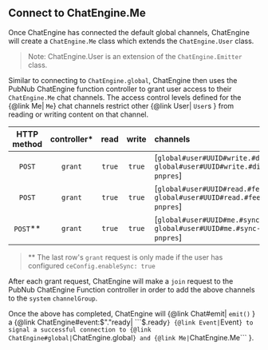 ## Connect to ChatEngine.Me

Once ChatEngine has connected the default global channels, ChatEngine will create a ```ChatEngine.Me``` class which extends the ```ChatEngine.User``` class.

> Note: ChatEngine.User is an extension of the ```ChatEngine.Emitter``` class.

Similar to connecting to ```ChatEngine.global```, ChatEngine then uses the PubNub ChatEngine function controller to grant user access to their ```ChatEngine.Me``` chat channels. The access control levels defined for the {@link Me| ```Me```} chat channels restrict other {@link User| ```User```s } from reading or writing content on that channel.   


| HTTP method | controller\* |  read | write | channels| channelGroups| authKeys | ttl [sec]|
|:-----------:|:----------:|:--------:|:----:|:-----|:-----|:-----:|:-------:|
| ```POST```	| ```grant``` | ```true``` | ```true``` | [```global#user#UUID#write.#direct```,<br>```global#user#UUID#write.#direct-pnpres```] | | [```request.body.authKey```] | ```request.body.ttl```<br>_or_<br>```10800```
| ```POST``` | ```grant``` |  ```true``` | ```true``` | [```global#user#UUID#read.#feed```,<br>```global#user#UUID#read.#feed-pnpres```]| | [```request.body.authKey```] | ```request.body.ttl```<br>_or_<br>```10800```
| ```POST```** | ```grant``` |  ```true``` | ```true``` | [```global#user#UUID#me.#sync```,<br>```global#user#UUID#me.#sync-pnpres```]| | [```request.body.authKey```] | ```request.body.ttl```<br>_or_<br>```10800```

> \** The last row's ```grant``` request is only made if the user has configured ```ceConfig.enableSync: true```

After each grant request, ChatEngine will make a ```join``` request to the PubNub ChatEngine Function controller in order to add the above channels to the ```system``` ```channelGroup```.

Once the above has completed, ChatEngine will {@link Chat#emit| ```emit()``` } a {@link ChatEngine#event:$"."ready| ```$.ready``` } {@link Event| ```Event``` } to signal a successful connection to {@link ChatEngine#global| ```ChatEngine.global``` } and {@link Me| ```ChatEngine.Me``` }.
